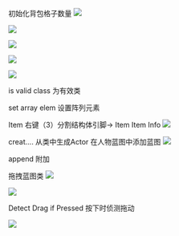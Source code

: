 初始化背包格子数量
![](../../assets/2022-03-07-16-22-49.png)

![](../../assets/2022-03-07-16-42-29.png)

![](../../assets/2022-03-07-16-36-45.png)

![](../../assets/2022-03-07-16-41-50.png)

![](../../assets/2022-03-07-16-53-23.png)

is valid class 为有效类

set array elem 设置阵列元素

Item 右键（3）分割结构体引脚-> Item Item Info 
![](../../assets/2022-03-07-17-36-51.png)

creat.... 从类中生成Actor
在人物蓝图中添加蓝图
![](../../assets/2022-03-07-18-34-47.png)

append 附加

拖拽蓝图类
![](../../assets/2022-03-09-14-04-33.png)

![](../../assets/2022-03-09-14-07-31.png)

Detect Drag if Pressed 按下时侦测拖动

![](../../assets/2022-03-10-18-03-15.png)